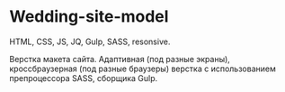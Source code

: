 # Wedding-site-model

HTML, CSS, JS, JQ, Gulp, SASS, resonsive.

Верстка макета сайта. Адаптивная (под разные экраны), кроссбраузерная (под разные браузеры) верстка с использованием препроцессора SASS, сборщика Gulp.
